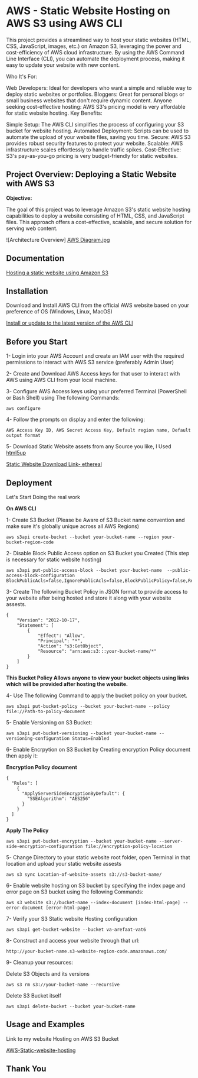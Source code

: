 
# AWS - Static Website Hosting on AWS S3 using AWS CLI

This project provides a streamlined way to host your static websites (HTML, CSS, JavaScript, images, etc.) on Amazon S3, leveraging the power and cost-efficiency of AWS cloud infrastructure. By using the AWS Command Line Interface (CLI), you can automate the deployment process, making it easy to update your website with new content.

Who It's For:

Web Developers: Ideal for developers who want a simple and reliable way to deploy static websites or portfolios.
Bloggers: Great for personal blogs or small business websites that don't require dynamic content.
Anyone seeking cost-effective hosting: AWS S3's pricing model is very affordable for static website hosting.
Key Benefits:

Simple Setup: The AWS CLI simplifies the process of configuring your S3 bucket for website hosting.
Automated Deployment: Scripts can be used to automate the upload of your website files, saving you time.
Secure: AWS S3 provides robust security features to protect your website.
Scalable: AWS infrastructure scales effortlessly to handle traffic spikes.
Cost-Effective: S3's pay-as-you-go pricing is very budget-friendly for static websites.


## Project Overview: Deploying a Static Website with AWS S3

**Objective:**

The goal of this project was to leverage Amazon S3's static website hosting capabilities to deploy a website consisting of HTML, CSS, and JavaScript files. This approach offers a cost-effective, scalable, and secure solution for serving web content.

![Architecture Overview]
[AWS Diagram.jpg](https://i.imgur.com/BFwfz3w.jpg)
## Documentation

[Hosting a static website using Amazon S3](https://docs.aws.amazon.com/AmazonS3/latest/userguide/WebsiteHosting.html)


## Installation

Download and Install AWS CLI from the official AWS website based on your preference of OS (Windows, Linux, MacOS)

[Install or update to the latest version of the AWS CLI](https://docs.aws.amazon.com/cli/latest/userguide/getting-started-install.html)
    

## Before you Start

1- Login into your AWS Account and create an IAM user with the required permissions to interact with AWS S3 service (preferably Admin User)

2- Create and Download AWS Access keys for that user to interact with AWS using AWS CLI from your local machine.

3- Configure AWS Access keys using your preferred Terminal (PowerShell or Bash Shell) using The following Commands:

```
aws configure 

```
4- Follow the prompts on display and enter the following:

    AWS Access Key ID, AWS Secret Access Key, Default region name, Default output format

5- Download Static Website assets from any Source you          like, 
    I Used [html5up](https://html5up.net/)

[Static Website Download Link- ethereal](https://html5up.net/ethereal) 


## Deployment

Let's Start Doing the real work

**On AWS CLI**

1- Create S3 Bucket (Please be Aware of S3 Bucket name convention and make sure it's globally unique across all AWS Regions)
    
```
aws s3api create-bucket --bucket your-bucket-name --region your-bucket-region-code

```
2- Disable Block Public Access option on S3 Bucket you Created 
(This step is necessary for static website hosting)
```
aws s3api put-public-access-block --bucket your-bucket-name  --public-access-block-configuration BlockPublicAcls=false,IgnorePublicAcls=false,BlockPublicPolicy=false,RestrictPublicBuckets=false

```

3- Create The following Bucket Policy in JSON format to provide access to your website after being hosted and store it along with your website assests.

```
{
    "Version": "2012-10-17",
    "Statement": [
        {
            "Effect": "Allow",
            "Principal": "*",
            "Action": "s3:GetObject",
            "Resource": "arn:aws:s3:::your-bucket-name/*"
        }
    ]
}

```

**This Bucket Policy Allows anyone to view your bucket objects using links which will be provided after hosting the website.**


4- Use The following Command to apply the bucket policy on your bucket.

```
aws s3api put-bucket-policy --bucket your-bucket-name --policy file://Path-to-policy-document

```

5- Enable Versioning on S3 Bucket:

```
aws s3api put-bucket-versioning --bucket your-bucket-name --versioning-configuration Status=Enabled

```
6- Enable Encrpytion on S3 Bucket by Creating encryption Policy document then apply it:

  **Encryption Policy document**

```
{
  "Rules": [
    {
      "ApplyServerSideEncryptionByDefault": {
        "SSEAlgorithm": "AES256"
      }
    }
  ]
}

```
  **Apply The Policy**

```
aws s3api put-bucket-encryption --bucket your-bucket-name --server-side-encryption-configuration file://encryption-policy-location

```
5- Change Directory to your static website root folder, open Terminal in that location and upload your static website assests 

```
aws s3 sync Location-of-website-assets s3://s3-bucket-name/

```

6- Enable website hosting on S3 bucket by specifying the index page
and error page on S3 bucket using the following Commands:

```
aws s3 website s3://bucket-name --index-document [index-html-page] --error-document [error-html-page]

```

7- Verify your S3 Static website Hosting configuration

```
aws s3api get-bucket-website --bucket va-arefaat-vat6

```

8- Construct and access your website through that url:

```
http://your-bucket-name.s3-website-region-code.amazonaws.com/

```

9- Cleanup your resources:

Delete S3 Objects and its versions
```
aws s3 rm s3://your-bucket-name --recursive

```
Delete S3 Bucket itself

```
aws s3api delete-bucket --bucket your-bucket-name

```
## Usage and Examples

Link to my website Hosting on AWS S3 Bucket

[AWS-Static-website-hosting](http://va-arefaat-vat06.s3-website-us-east-1.amazonaws.com/)


## Thank You
